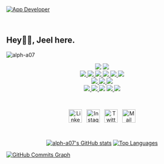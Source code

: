 <a href ="https://github.com/alph-a07">![App Developer](https://user-images.githubusercontent.com/83648189/172589407-53ac5cb9-96e6-4a71-805b-b0ff938ae83c.png)</a>

<br>
<h2>Hey👋🏻, Jeel here.</h2>

<img src="https://komarev.com/ghpvc/?username=alph-a07&label=Profile%20Views%20&color=ff3643&style=flat" alt="alph-a07" />

<p align="center">
<span>
<a href="https://www.microsoft.com/en-in/windows/windows-11">
<img src="https://img.shields.io/badge/OS-Windows-0099ff?style=flat&logo=windows"></a>  
<a href="https://www.amazon.in/Dell-15-6-inch-i5-10300H-NVIDIA1650-D560253HIN9BE/dp/B08H9W26LF">
<img src="https://img.shields.io/badge/Device-Dell G3-0099ff?style=flat&logo=dell"></a> 
<br>  
<a href="https://docs.oracle.com/javase/8/docs/">
  <img src="https://img.shields.io/badge/Code-Java-ff00d4?style=flat&logo=java"> </a>
<a href="https://kotlinlang.org/docs/home.html">
  <img src="https://img.shields.io/badge/Code-Kotlin-ff00d4?style=flat&logo=kotlin"> </a>
<a href="https://www.w3.org/XML/">
  <img src="https://img.shields.io/badge/Code-XML-ff00d4?style=flat&logo=xaml"> </a>
<a href="https://dart.dev/">
  <img src="https://img.shields.io/badge/Code-Dart-ff00d4?style=flat&logo=dart"> </a>
<a href="https://developer.android.com/">
  <img src="https://img.shields.io/badge/Dev-Android-ff00d4?style=flat&logo=android"> </a>
<a href="https://flutter.dev/">
  <img src="https://img.shields.io/badge/Dev-Flutter-ff00d4?style=flat&logo=flutter"> </a>
<br>
<a href="https://www.jetbrains.com/idea/">
  <img src="https://img.shields.io/badge/Editor-Intellij-ff5500?style=flat&logo=intellijidea"> </a> 
<a href="https://developer.android.com/studio">
  <img src="https://img.shields.io/badge/Editor-Android Studio-ff5500?style=flat&logo=androidstudio"> </a>
<a href="https://code.visualstudio.com/">
  <img src="https://img.shields.io/badge/Editor-VS Code-ff5500?style=flat&logo=visualstudiocode"> </a>
  <!---
<a href="https://developer.mozilla.org/en-US/docs/Web/HTML">
  <img src="https://img.shields.io/badge/Code-HTML-important?style=flat&logo=html5"> </a>
<a href="https://developer.mozilla.org/en-US/docs/Web/CSS">
  <img src="https://img.shields.io/badge/Code-CSS-important?style=flat&logo=css3"> </a>
<a href="https://developer.mozilla.org/en-US/docs/Web/JavaScript">
  <img src="https://img.shields.io/badge/Code-JavaScript-important?style=flat&logo=javascript"> </a> --->
<br>  
<a href="https://www.canva.com">
  <img src="https://img.shields.io/badge/Design-Canva-5bb500?style=flat&logo=canva"> </a>
<a href="https://firebase.google.com">
  <img src="https://img.shields.io/badge/Database-Firebase-5bb500?style=flat&logo=firebase"> </a>
  <img src="https://img.shields.io/badge/Editing-Photoshop-5bb500?style=flat&logo=adobephotoshop"> </a>
  <a href="">
  <img src="https://img.shields.io/badge/Editing-Lightroom-5bb500?style=flat&logo=adobelightroom"> </a>
 <a href="">
  <img src="https://img.shields.io/badge/Design-Figma-5bb500?style=flat&logo=figma"> </a>
</span>
</p>
<br>

<p align="center">
<a href="https://linkedin.com/in/jeel-patel-787258216" target="blank"><img align="center" src="https://user-images.githubusercontent.com/83648189/178805748-d5532f88-e065-43b5-b157-61291bbb9066.png" alt="Linkedin" width="35" /></a>&nbsp;
&nbsp;<a href="https://instagram.com/@atheist.23" target="blank"><img align="center" src="https://user-images.githubusercontent.com/83648189/178805525-6f096bc5-daf9-4674-8b21-e63f26d917cd.png" alt="Instagram" width="35" /></a>&nbsp;
&nbsp;<a href="https://twitter.com/atheist_23" target="blank"><img align="center" src="https://user-images.githubusercontent.com/83648189/178806800-88755c6e-c429-4620-8ffd-23c9d299348e.png" alt="Twitter" width="35" /></a>&nbsp;
&nbsp;<a href="https://mail.google.com/mail/?view=cm&fs=1&to=itsjeel01@gmail.com" target="blank"><img align="center" src="https://user-images.githubusercontent.com/83648189/178806196-94a94d5f-7ef1-4a9d-a080-ee4e1410e010.png" alt="Mail" width="35" /></a>
</p>
<br>

<p align="center">
<a href="http://www.github.com/alph-a07"><img src="https://github-readme-stats.vercel.app/api?username=alph-a07&show_icons=true&hide=&count_private=true&title_color=3382ed&text_color=ffffff&icon_color=facc15&bg_color=000000&hide_border=true&show_icons=true" alt="alph-a07's GitHub stats" /></a>
<a href="https://github.com/alph-a07"><img src="https://github-readme-stats.vercel.app/api/top-langs/?username=alph-a07&langs_count=10&title_color=3382ed&text_color=ffffff&icon_color=facc15&bg_color=000000&hide_border=true&locale=en&custom_title=Top%20%Languages" alt="Top Languages" /></a>
</p>

<a href="http://www.github.com/alph-a07"><img src="https://activity-graph.herokuapp.com/graph?username=alph-a07&bg_color=000000&color=ffffff&line=facc15&point=ffffff&area_color=000000&area=true&hide_border=true&custom_title=GitHub%20Commits%20Graph" alt="GitHub Commits Graph" /></a>
